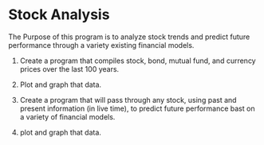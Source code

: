 # Stock Analysis

The Purpose of this program is to analyze stock trends and predict future performance through a variety existing financial models.

1) Create a program that compiles stock, bond, mutual fund, and currency prices over the last 100 years.

2) Plot and graph that data.

3) Create a program that will pass through any stock, using past and present information (in live time), to predict future performance bast on a variety of financial models.

4) plot and graph that data.
